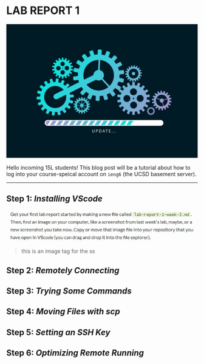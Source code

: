 # **LAB REPORT 1**

![Image](gears.jpg)

Hello incoming 15L students!
This blog post will be a tutorial about how to log into your course-speical account on `ieng6` (the UCSD basement server). 

---

## Step 1: *Installing VScode*

![Image](screenshot.jpg)
> this is an image tag for the ss




## Step 2: *Remotely Connecting*







## Step 3: *Trying Some Commands*




## Step 4: *Moving Files with scp*




## Step 5: *Setting an SSH Key*




## Step 6: *Optimizing Remote Running*

